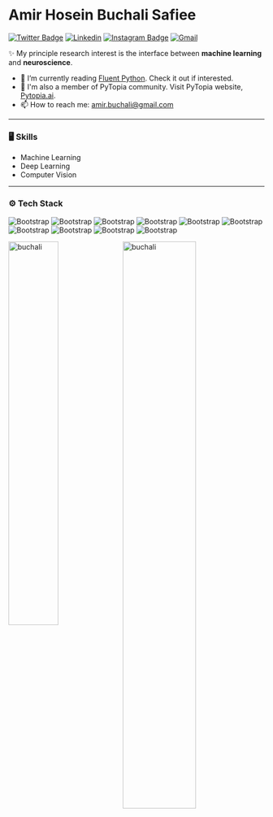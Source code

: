 # Amir Hosein Buchali Safiee

[![Twitter Badge](https://img.shields.io/badge/-Twitter-1da1f2?labelColor=1da1f2&logo=twitter&logoColor=white&link=https://twitter.com/amirsafiee)](https://twitter.com/amirsafiee)
[![Linkedin](https://img.shields.io/badge/-LinkedIn-blue?style=flat&logo=Linkedin&logoColor=white)](https://www.linkedin.com/in/safiee/)
[![Instagram Badge](https://img.shields.io/badge/-Instagram-purple?logo=instagram&logoColor=white&link=https://instagram.com/amir_safiee/)](https://www.instagram.com/amir_safiee)
[![Gmail](https://img.shields.io/badge/-Gmail-c14438?style=flat&logo=Gmail&logoColor=white)](mailto:amir.buchali@gmail.com)


✨ My principle research interest is the interface between **machine learning** and **neuroscience**.

- 🤔 I’m currently reading [Fluent Python](https://www.oreilly.com/library/view/fluent-python-2nd/9781492056348/). Check it out if interested.
- 🌱 I'm also a member of PyTopia community. Visit PyTopia website, [Pytopia.ai](https://www.pytopia.ai).
- 📫 How to reach me: amir.buchali@gmail.com

---
### 🖥 Skills

- Machine Learning
- Deep Learning
- Computer Vision
---
### ⚙️ Tech Stack

![Bootstrap](https://img.shields.io/badge/-Matlab-05122A?style=flat-square&logo=Matlab&color=353535) ![Bootstrap](https://img.shields.io/badge/-Python-05122A?style=flat-square&logo=Python&color=353535) ![Bootstrap](https://img.shields.io/badge/-PyTorch-05122A?style=flat-square&logo=PyTorch&color=353535) ![Bootstrap](https://img.shields.io/badge/-Scikit%20Learn-05122A?style=flat-square&logo=Scikit-Learn&color=353535) ![Bootstrap](https://img.shields.io/badge/-Pandas-05122A?style=flat-square&logo=Pandas&color=353535) ![Bootstrap](https://img.shields.io/badge/-Numpy-05122A?style=flat-square&logo=Numpy&color=353535) ![Bootstrap](https://img.shields.io/badge/-Matplotlib-05122A?style=flat-square&logo=Matplotlib&color=353535) ![Bootstrap](https://img.shields.io/badge/-PostgreSQL-05122A?style=flat-square&logo=PostgreSQL&color=353535) ![Bootstrap](https://img.shields.io/badge/-MongoDB-05122A?style=flat-square&logo=MongoDB&color=353535) ![Bootstrap](https://img.shields.io/badge/-Visual%20Studio%20Code-05122A?style=flat-square&logo=Visual-Studio-Code&color=353535)


<div>
  <img width="44%"  align="left" src="https://github-readme-streak-stats.herokuapp.com/?user=buchali&" alt="buchali" />
  <img width="53.5%" src="https://github-readme-stats.vercel.app/api/top-langs?username=buchali&show_icons=true&locale=en&layout=compact" alt="buchali" />
</div>


